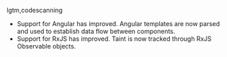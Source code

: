 lgtm,codescanning
* Support for Angular has improved. Angular templates are now parsed and used to
  establish data flow between components.
* Support for RxJS has improved. Taint is now tracked through RxJS Observable objects.
